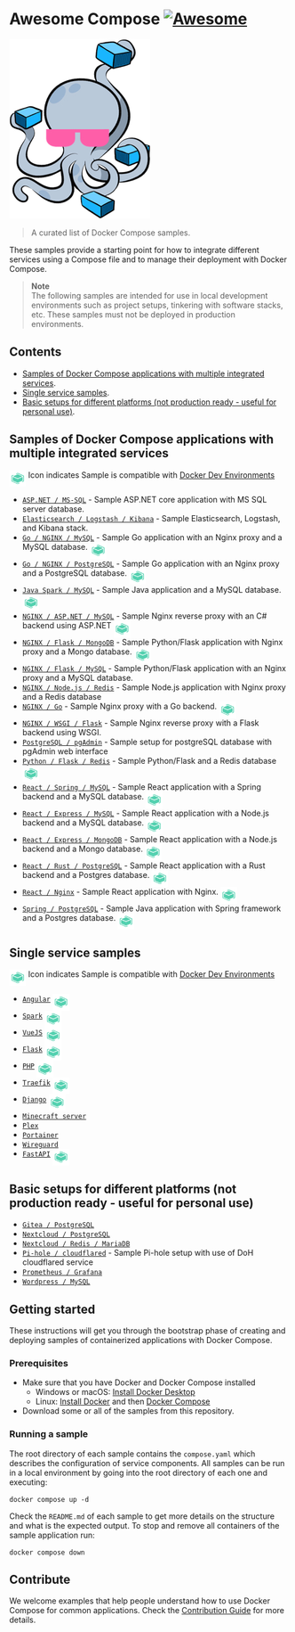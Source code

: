 # Awesome Compose [![Awesome](https://awesome.re/badge.svg)](https://awesome.re)

![logo](awesome-compose.jpg)

> A curated list of Docker Compose samples.

These samples provide a starting point for how to integrate different services using a Compose file and to manage their deployment with Docker Compose.

> **Note**  
> The following samples are intended for use in local development environments such as project setups, tinkering with software stacks, etc. These samples must not be deployed in production environments.

<!--lint disable awesome-toc-->
## Contents

- [Samples of Docker Compose applications with multiple integrated services](#samples-of-docker-compose-applications-with-multiple-integrated-services).
- [Single service samples](#single-service-samples).
- [Basic setups for different platforms (not production ready - useful for personal use)](#basic-setups-for-different-platforms-not-production-ready---useful-for-personal-use).

## Samples of Docker Compose applications with multiple integrated services

<img src="icon_devenvs.svg" alt="Use with Docker Dev Environments" height="30" align="top"/> Icon indicates Sample is compatible with [Docker Dev Environments](https://docs.docker.com/desktop/dev-environments/)

- [`ASP.NET / MS-SQL`](https://github.com/docker/awesome-compose/tree/master/aspnet-mssql) - Sample ASP.NET core application
with MS SQL server database.
- [`Elasticsearch / Logstash / Kibana`](https://github.com/docker/awesome-compose/tree/master/elasticsearch-logstash-kibana) - Sample Elasticsearch, Logstash, and Kibana stack.
- [`Go / NGINX / MySQL`](https://github.com/docker/awesome-compose/tree/master/nginx-golang-mysql) - Sample Go application
with an Nginx proxy and a MySQL database.&nbsp;<img src="icon_devenvs.svg" alt="Use with Docker Dev Environments" height="30" align="top"/>
- [`Go / NGINX / PostgreSQL`](https://github.com/docker/awesome-compose/tree/master/nginx-golang-postgres) - Sample Go
application with an Nginx proxy and a PostgreSQL database.&nbsp;<img src="icon_devenvs.svg" alt="Use with Docker Dev Environments" height="30" align="top"/>
- [`Java Spark / MySQL`](https://github.com/docker/awesome-compose/tree/master/sparkjava-mysql) - Sample Java application and
a MySQL database.&nbsp;<img src="icon_devenvs.svg" alt="Use with Docker Dev Environments" height="30" align="top"/>
- [`NGINX / ASP.NET / MySQL`](https://github.com/docker/awesome-compose/tree/master/nginx-aspnet-mysql) - Sample Nginx reverse proxy with an C# backend using ASP.NET&nbsp;<img src="icon_devenvs.svg" alt="Use with Docker Dev Environments" height="30" align="top"/>
- [`NGINX / Flask / MongoDB`](https://github.com/docker/awesome-compose/tree/master/nginx-flask-mongo) - Sample Python/Flask
application with Nginx proxy and a Mongo database.&nbsp;<img src="icon_devenvs.svg" alt="Use with Docker Dev Environments" height="30" align="top"/>
- [`NGINX / Flask / MySQL`](https://github.com/docker/awesome-compose/tree/master/nginx-flask-mysql) - Sample Python/Flask application with an Nginx proxy and a MySQL database.
- [`NGINX / Node.js / Redis`](https://github.com/docker/awesome-compose/tree/master/nginx-nodejs-redis) - Sample Node.js application with Nginx proxy and a Redis database
- [`NGINX / Go`](https://github.com/docker/awesome-compose/tree/master/nginx-golang) - Sample Nginx proxy with a Go backend.&nbsp;<img src="icon_devenvs.svg" alt="Use with Docker Dev Environments" height="30" align="top"/>
- [`NGINX / WSGI / Flask`](https://github.com/docker/awesome-compose/tree/master/nginx-wsgi-flask) - Sample Nginx reverse proxy with a Flask backend using WSGI.
- [`PostgreSQL / pgAdmin`](https://github.com/docker/awesome-compose/tree/master/postgresql-pgadmin) - Sample setup for postgreSQL database with pgAdmin web interface
- [`Python / Flask / Redis`](https://github.com/docker/awesome-compose/tree/master/flask-redis) - Sample Python/Flask and a Redis database&nbsp;<img src="icon_devenvs.svg" alt="Use with Docker Dev Environments" height="30" align="top"/>
- [`React / Spring / MySQL`](https://github.com/docker/awesome-compose/tree/master/react-java-mysql) - Sample React
application with a Spring backend and a MySQL database.&nbsp;<img src="icon_devenvs.svg" alt="Use with Docker Dev Environments" height="30" align="top"/>
- [`React / Express / MySQL`](https://github.com/docker/awesome-compose/tree/master/react-express-mysql) - Sample React
application with a Node.js backend and a MySQL database.&nbsp;<img src="icon_devenvs.svg" alt="Use with Docker Dev Environments" height="30" align="top"/>
- [`React / Express / MongoDB`](https://github.com/docker/awesome-compose/tree/master/react-express-mongodb) - Sample React
application with a Node.js backend and a Mongo database.&nbsp;<img src="icon_devenvs.svg" alt="Use with Docker Dev Environments" height="30" align="top"/>
- [`React / Rust / PostgreSQL`](https://github.com/docker/awesome-compose/tree/master/react-rust-postgres) - Sample React
application with a Rust backend and a Postgres database.&nbsp;<img src="icon_devenvs.svg" alt="Use with Docker Dev Environments" height="30" align="top"/>
- [`React / Nginx`](https://github.com/docker/awesome-compose/tree/master/react-nginx) - Sample React application with Nginx.&nbsp;<img src="icon_devenvs.svg" alt="Use with Docker Dev Environments" height="30" align="top"/>
- [`Spring / PostgreSQL`](https://github.com/docker/awesome-compose/tree/master/spring-postgres) - Sample Java application
with Spring framework and a Postgres database.&nbsp;<img src="icon_devenvs.svg" alt="Use with Docker Dev Environments" height="30" align="top"/>  
## Single service samples

<img src="icon_devenvs.svg" alt="Use with Docker Dev Environments" height="30" align="top"/> Icon indicates Sample is compatible with [Docker Dev Environments](https://docs.docker.com/desktop/dev-environments/)

- [`Angular`](https://github.com/docker/awesome-compose/tree/master/angular)&nbsp;<img src="icon_devenvs.svg" alt="Use with Docker Dev Environments" height="30" align="top"/>
- [`Spark`](https://github.com/docker/awesome-compose/tree/master/sparkjava)&nbsp;<img src="icon_devenvs.svg" alt="Use with Docker Dev Environments" height="30" align="top"/>
- [`VueJS`](https://github.com/docker/awesome-compose/tree/master/vuejs)&nbsp;<img src="icon_devenvs.svg" alt="Use with Docker Dev Environments" height="30" align="top"/>
- [`Flask`](https://github.com/docker/awesome-compose/tree/master/flask)&nbsp;<img src="icon_devenvs.svg" alt="Use with Docker Dev Environments" height="30" align="top"/>
- [`PHP`](https://github.com/docker/awesome-compose/tree/master/apache-php)&nbsp;<img src="icon_devenvs.svg" alt="Use with Docker Dev Environments" height="30" align="top"/>
- [`Traefik`](https://github.com/docker/awesome-compose/tree/master/traefik-golang)&nbsp;<img src="icon_devenvs.svg" alt="Use with Docker Dev Environments" height="30" align="top"/>
- [`Django`](https://github.com/docker/awesome-compose/tree/master/django)&nbsp;<img src="icon_devenvs.svg" alt="Use with Docker Dev Environments" height="30" align="top"/>
- [`Minecraft server`](https://github.com/docker/awesome-compose/tree/master/minecraft)
- [`Plex`](https://github.com/docker/awesome-compose/tree/master/plex)
- [`Portainer`](https://github.com/docker/awesome-compose/tree/master/portainer)
- [`Wireguard`](https://github.com/docker/awesome-compose/tree/master/wireguard)
- [`FastAPI`](https://github.com/docker/awesome-compose/tree/master/fastapi)&nbsp;<img src="icon_devenvs.svg" alt="Use with Docker Dev Environments" height="30" align="top"/>
## Basic setups for different platforms (not production ready - useful for personal use) 
- [`Gitea / PostgreSQL`](https://github.com/docker/awesome-compose/tree/master/gitea-postgres)
- [`Nextcloud / PostgreSQL`](https://github.com/docker/awesome-compose/tree/master/nextcloud-postgres)
- [`Nextcloud / Redis / MariaDB`](https://github.com/docker/awesome-compose/tree/master/nextcloud-redis-mariadb)
- [`Pi-hole / cloudflared`](https://github.com/docker/awesome-compose/tree/master/pihole-cloudflared-DoH) - Sample Pi-hole setup with use of DoH cloudflared service
- [`Prometheus / Grafana`](https://github.com/docker/awesome-compose/tree/master/prometheus-grafana)
- [`Wordpress / MySQL`](https://github.com/docker/awesome-compose/tree/master/wordpress-mysql)

<!--lint disable awesome-toc-->
## Getting started

These instructions will get you through the bootstrap phase of creating and
deploying samples of containerized applications with Docker Compose.

### Prerequisites

- Make sure that you have Docker and Docker Compose installed
  - Windows or macOS:
    [Install Docker Desktop](https://www.docker.com/get-started)
  - Linux: [Install Docker](https://www.docker.com/get-started) and then
    [Docker Compose](https://github.com/docker/compose)
- Download some or all of the samples from this repository.

### Running a sample

The root directory of each sample contains the `compose.yaml` which
describes the configuration of service components. All samples can be run in
a local environment by going into the root directory of each one and executing:

```console
docker compose up -d
```

Check the `README.md` of each sample to get more details on the structure and
what is the expected output.
To stop and remove all containers of the sample application run:

```console
docker compose down
```
<!--lint disable awesome-toc-->
## Contribute

We welcome examples that help people understand how to use Docker Compose for
common applications. Check the [Contribution Guide](CONTRIBUTING.md) for more details. 
